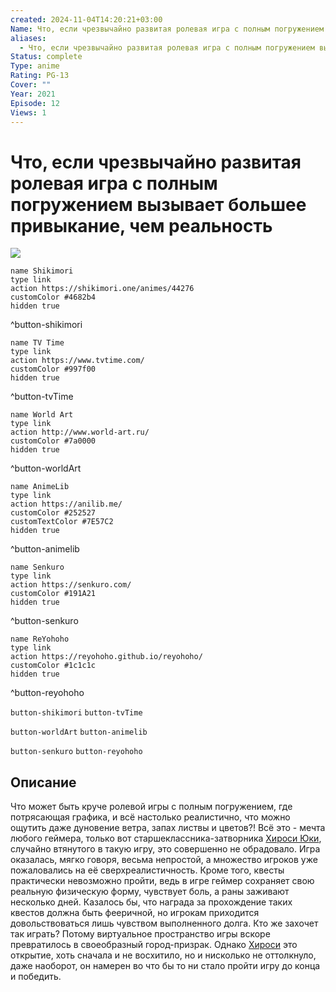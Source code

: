 ```yaml
---
created: 2024-11-04T14:20:21+03:00
Name: Что, если чрезвычайно развитая ролевая игра с полным погружением вызывает большее привыкание, чем реальность
aliases:
  - Что, если чрезвычайно развитая ролевая игра с полным погружением вызывает большее привыкание, чем реальность
Status: complete
Type: anime
Rating: PG-13
Cover: ""
Year: 2021
Episode: 12
Views: 1
---
```


# Что, если чрезвычайно развитая ролевая игра с полным погружением вызывает большее привыкание, чем реальность

![](https://nyaa.shikimori.one/uploads/poster/animes/44276/efec88303cdc9ebe285c5760f2fe58b5.jpeg)

```button
name Shikimori
type link
action https://shikimori.one/animes/44276
customColor #4682b4
hidden true
```
^button-shikimori

```button
name TV Time
type link
action https://www.tvtime.com/
customColor #997f00
hidden true
```
^button-tvTime

```button
name World Art
type link
action http://www.world-art.ru/
customColor #7a0000
hidden true
```
^button-worldArt

```button
name AnimeLib
type link
action https://anilib.me/
customColor #252527
customTextColor #7E57C2
hidden true
```
^button-animelib

```button
name Senkuro
type link
action https://senkuro.com/
customColor #191A21
hidden true
```
^button-senkuro

```button
name ReYohoho
type link
action https://reyohoho.github.io/reyohoho/
customColor #1c1c1c
hidden true
```
^button-reyohoho

`button-shikimori` `button-tvTime`

`button-worldArt` `button-animelib`

`button-senkuro` `button-reyohoho`

## Описание

Что может быть круче ролевой игры с полным погружением, где потрясающая графика, и всё настолько реалистично, что можно ощутить даже дуновение ветра, запах листвы и цветов?! Всё это - мечта любого геймера, только вот старшеклассника-затворника [Хироси Юки](https://shikimori.one/characters/189067-hiroshi-yuuki), случайно втянутого в такую игру, это совершенно не обрадовало. Игра оказалась, мягко говоря, весьма непростой, а множество игроков уже пожаловались на её сверхреалистичность. Кроме того, квесты практически невозможно пройти, ведь в игре геймер сохраняет свою реальную физическую форму, чувствует боль, а раны заживают несколько дней. Казалось бы, что награда за прохождение таких квестов должна быть фееричной, но игрокам приходится довольствоваться лишь чувством выполненного долга. Кто же захочет так играть? Потому виртуальное пространство игры вскоре превратилось в своеобразный город-призрак. Однако [Хироси](https://shikimori.one/characters/189067-hiroshi-yuuki) это открытие, хоть сначала и не восхитило, но и нисколько не оттолкнуло, даже наоборот, он намерен во что бы то ни стало пройти игру до конца и победить.
